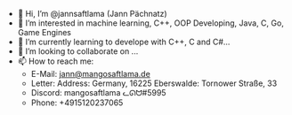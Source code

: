 - 👋 Hi, I’m @jannsaftlama (Jann Pächnatz)
- 👀 I’m interested in machine learning, C++, OOP Developing, Java, C, Go, Game Engines
- 🌱 I’m currently learning to develope with C++, C and C#...
- 💞️ I’m looking to collaborate on ...
- 📫 How to reach me:
  -  E-Mail: jann@mangosaftlama.de
  -  Letter: 
         Address: Germany, 16225 Eberswalde: Tornower Straße, 33
  -  Discord: mangosaftlama ᓚᘏᗢ#5995
  -  Phone: +4915120237065

<!---
jannsaftlama/jannsaftlama is a ✨ special ✨ repository because its `README.md` (this file) appears on your GitHub profile.
You can click the Preview link to take a look at your changes.
--->
